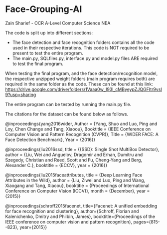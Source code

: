 # Face-Grouping-AI
Zain Sharief - OCR A-Level Computer Science NEA 

The code is split up into different sections:

- The face detection and face recognition folders contains all the code used in their respective iterations. This code is NOT required to be present to test the entire program.
- The main.py, SQLfiles.py, interface.py and model.py files ARE required to test the final program.

When testing the final program, and the face detection/recognition model, the respective unzipped weight folders (main program requires both) are required in the same folder as the code. These can be found at this link: https://drive.google.com/drive/folders/1Vaaa0w_I93l_cMByeypZJQGFItr9vsI9?usp=sharing

The entire program can be tested by running the main.py file.

The citations for the dataset can be found below as follows.

@inproceedings{yang2016wider,
	Author = {Yang, Shuo and Luo, Ping and Loy, Chen Change and Tang, Xiaoou},
	Booktitle = {IEEE Conference on Computer Vision and Pattern Recognition (CVPR)},
	Title = {WIDER FACE: A Face Detection Benchmark},
	Year = {2016}}

@inproceedings{liu2016ssd,
  title = {{SSD}: Single Shot MultiBox Detector},
  author = {Liu, Wei and Anguelov, Dragomir and Erhan, Dumitru and Szegedy, Christian and Reed, Scott and Fu, Cheng-Yang and Berg, Alexander C.},
  booktitle = {ECCV},
  year = {2016}}

 @inproceedings{liu2015faceattributes,
  title = {Deep Learning Face Attributes in the Wild},
  author = {Liu, Ziwei and Luo, Ping and Wang, Xiaogang and Tang, Xiaoou},
  booktitle = {Proceedings of International Conference on Computer Vision (ICCV)},
  month = {December},
  year = {2015}}

  @inproceedings{schroff2015facenet,
  title={Facenet: A unified embedding for face recognition and clustering},
  author={Schroff, Florian and Kalenichenko, Dmitry and Philbin, James},
  booktitle={Proceedings of the IEEE conference on computer vision and pattern recognition},
  pages={815--823},
  year={2015}}

